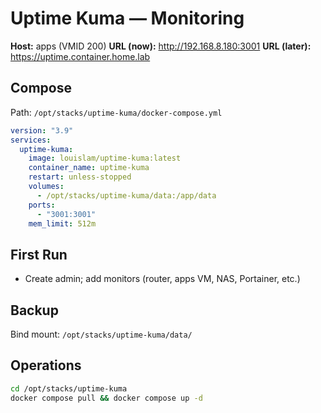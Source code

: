 # Uptime Kuma — Monitoring
**Host:** apps (VMID 200)
**URL (now):** http://192.168.8.180:3001
**URL (later):** https://uptime.container.home.lab

## Compose
Path: `/opt/stacks/uptime-kuma/docker-compose.yml`
```yaml
version: "3.9"
services:
  uptime-kuma:
    image: louislam/uptime-kuma:latest
    container_name: uptime-kuma
    restart: unless-stopped
    volumes:
      - /opt/stacks/uptime-kuma/data:/app/data
    ports:
      - "3001:3001"
    mem_limit: 512m
```

## First Run
- Create admin; add monitors (router, apps VM, NAS, Portainer, etc.)

## Backup
Bind mount: `/opt/stacks/uptime-kuma/data/`

## Operations
```bash
cd /opt/stacks/uptime-kuma
docker compose pull && docker compose up -d
```

